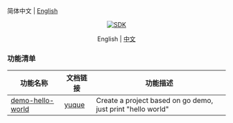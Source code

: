 简体中文 | [English](./README.en.md)

<div align="center">
    <a href="https://golang.google.cn/dl/">
        <img alt="SDK" src="https://img.shields.io/badge/golang-1.22.4-42b883"/>
    </a>
</div>

<p align="center">
  <span>English | <a href="./README.md">中文</a></span>
</p>

### 功能清单
| 功能名称  |  文档链接  | 功能描述 |
| -------- | --------- |--------- |
| [demo-hello-world](./demo-hello-world)  |  [yuque](https://www.yuque.com/chuxin-cs/demo/ukkwkpkf817hn3ac)    | Create a project based on go demo, just print "hello world" |
